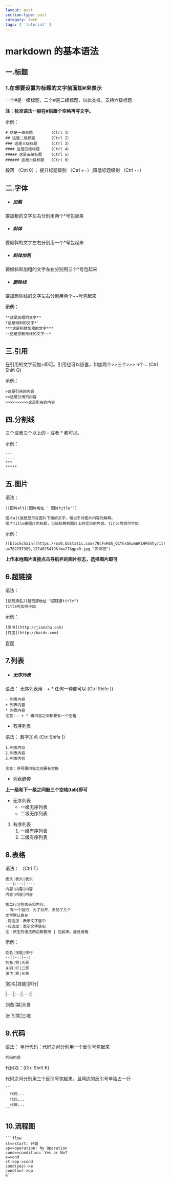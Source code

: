 ```yaml
---
layout: post
section-type: post
category: tech
tags: [ 'tutorial' ]
---
```


# markdown 的基本语法

## 一.标题

### 1.在想要设置为标题的文字前面加#来表示

 一个#是一级标题，二个#是二级标题，以此类推。支持六级标题

**注：标准语法一般在#后跟个空格再写文字。**

示例：

```
# 这是一级标题     	(Ctrl 1）
## 这是二级标题    	(Ctrl 2）
### 这是三级标题   	(Ctrl 3）
#### 这是四级标题  	(Ctrl 4）
##### 这是五级标题  	(Ctrl 5）
###### 这是六级标题 	(Ctrl 6）
```

  段落 （Ctrl 0）； 提升标题级别 （Ctrl +=）;降低标题级别 （Ctrl -=）

##  二.字体

- ##### 加粗

要加粗的文字左右分别用两个*号包起来

- ##### 斜体

要倾斜的文字左右分别用一个*号包起来

- ##### 斜体加粗

要倾斜和加粗的文字左右分别用三个*号包起来

- ##### 删除线

要加删除线的文字左右分别用两个~~号包起来 

**示例：**

```
**这是加粗的文字**
*这是倾斜的文字*`
***这是斜体加粗的文字***
~~这是加删除线的文字~~*
```

## 三.引用

在引用的文字前加>即可。引用也可以嵌套，如加两个>>三个>>>
n个...   (Ctrl Shift Q)

示例：

```
>这是引用的内容
>>这是引用的内容
>>>>>>>>>>这是引用的内容
```

## 四.分割线

三个或者三个以上的 - 或者 * 都可以。

示例：

```
---
----
***
*****
```

## 五.图片

语法：

```
![图片alt](图片地址 ''图片title'')

图片alt就是显示在图片下面的文字，相当于对图片内容的解释。
图片title是图片的标题，当鼠标移到图片上时显示的内容。title可加可不加
```

示例：

```
![blockchain](https://ss0.bdstatic.com/70cFvHSh_Q1YnxGkpoWK1HF6hhy/it/
u=702257389,1274025419&fm=27&gp=0.jpg "区块链")
```

**上传本地图片直接点击导航栏的图片标志，选择图片即可**

## 6.超链接

语法：

```
[超链接名](超链接地址 "超链接title")
title可加可不加
```

示例：

```
[简书](http://jianshu.com)
[百度](http://baidu.com)
```

[百度](http://baidu.com)

## 7.列表

- ##### 无序列表

语法：
 无序列表用 - + * 任何一种都可以 (Ctrl Shife ])

```
- 列表内容
+ 列表内容
* 列表内容
注意：- + * 跟内容之间都要有一个空格
```

- 有序列表

语法：
 数字加点  (Ctrl Shife [)

```
1.列表内容
2.列表内容
3.列表内容

注意：序号跟内容之间要有空格
```

* 列表嵌套

**上一级和下一级之间敲三个空格(tab)即可**

* 无序列表
  * 一级无序列表
  * 二级无序列表

1. 有序列表
   1. 一级有序列表
   2. 二级有序列表

## 8.表格

语法： （Ctrl T）

```
表头|表头|表头
---|:--:|---:
内容|内容|内容
内容|内容|内容

第二行分割表头和内容。
- 有一个就行，为了对齐，多加了几个
文字默认居左
-两边加：表示文字居中
-右边加：表示文字居右
注：原生的语法两边都要用 | 包起来。此处省略
```

示例：

```
姓名|技能|排行
--|:--:|--:
刘备|哭|大哥
关羽|打|二哥
张飞|骂|三弟
```

|姓名|技能|排行|

|---|:--:|---:**|**

刘备|哭|大哥

张飞|笑|三地

## 9.代码

语法：
单行代码：代码之间分别用一个反引号包起来      

`代码内容`

代码块：(Ctrl Shift K)

代码之间分别用三个反引号包起来，且两边的反引号单独占一行

```
​```
  代码...
  代码...
  代码...
​```
```

## 10.流程图

```
​```flow
st=>start: 开始
op=>operation: My Operation
cond=>condition: Yes or No?
e=>end
st->op->cond
cond(yes)->e
cond(no)->op
&```
```

